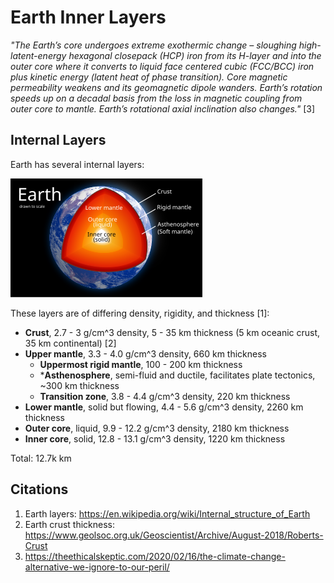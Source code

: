 # Earth Inner Layers

*"The Earth’s core undergoes extreme exothermic change – sloughing high-latent-energy hexagonal closepack (HCP) iron from its H-layer and into the outer core where it converts to liquid face centered cubic (FCC/BCC) iron plus kinetic energy (latent heat of phase transition). Core magnetic permeability weakens and its geomagnetic dipole wanders. Earth’s rotation speeds up on a decadal basis from the loss in magnetic coupling from outer core to mantle. Earth’s rotational axial inclination also changes."* [3]

## Internal Layers

Earth has several internal layers:

![earth internals](img/earth-internals.png "earth internals")

These layers are of differing density, rigidity, and thickness [1]:
- **Crust**, 2.7 - 3 g/cm^3 density, 5 - 35 km thickness (5 km oceanic crust, 35 km continental) [2]
- **Upper mantle**, 3.3 - 4.0 g/cm^3 density, 660 km thickness
	- **Uppermost rigid mantle**, 100 - 200 km thickness
	- ***Asthenosphere**, semi-fluid and ductile, facilitates plate tectonics, ~300 km thickness
	- **Transition zone**, 3.8 - 4.4 g/cm^3 density, 220 km thickness
- **Lower mantle**, solid but flowing, 4.4 - 5.6 g/cm^3 density, 2260 km thickness
- **Outer core**, liquid, 9.9 - 12.2 g/cm^3 density, 2180 km thickness
- **Inner core**, solid, 12.8 - 13.1 g/cm^3 density, 1220 km thickness

Total: 12.7k km

## Citations

1. Earth layers: https://en.wikipedia.org/wiki/Internal_structure_of_Earth
2. Earth crust thickness: https://www.geolsoc.org.uk/Geoscientist/Archive/August-2018/Roberts-Crust
3. https://theethicalskeptic.com/2020/02/16/the-climate-change-alternative-we-ignore-to-our-peril/